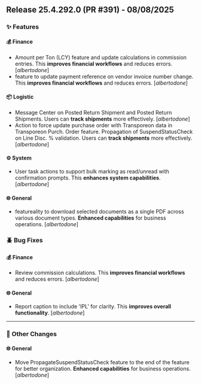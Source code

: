 ## Release 25.4.292.0 (PR #391) - 08/08/2025
### ✨ Features

#### 💰 Finance
  * Amount per Ton (LCY) feature and update calculations in commission entries. This **improves financial workflows** and reduces errors. [*albertodone*]
  * feature to update payment reference on vendor invoice number change. This **improves financial workflows** and reduces errors. [*albertodone*]

#### 📦 Logistic
  * Message Center on Posted Return Shipment and Posted Return Shipments. Users can **track shipments** more effectively. [*albertodone*]
  * Action to force update purchase order with Transporeon data in Transporeon Purch. Order feature. Propagation of SuspendStatusCheck on Line Disc. % validation. Users can **track shipments** more effectively. [*albertodone*]

#### ⚙️ System
  * User task actions to support bulk marking as read/unread with confirmation prompts. This **enhances system capabilities**. [*albertodone*]

#### 🌐 General
  * featureality to download selected documents as a single PDF across various document types. **Enhanced capabilities** for business operations. [*albertodone*]

### 🪲 Bug Fixes

#### 💰 Finance
  * Review commission calculations. This **improves financial workflows** and reduces errors. [*albertodone*]

#### 🌐 General
  * Report caption to include 'IPL' for clarity. This **improves overall functionality**. [*albertodone*]

---
### 🔧 Other Changes

#### 🌐 General
  * Move PropagateSuspendStatusCheck feature to the end of the feature for better organization. **Enhanced capabilities** for business operations. [*albertodone*]

